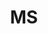 ---
name: Akshath Karanam
tag: akshath
title: MS
dept: Electrical and Computer Engineering
webpage: 
image: 
start: 2022-09-01
end: 2023-05-01
projects:
    caching
---